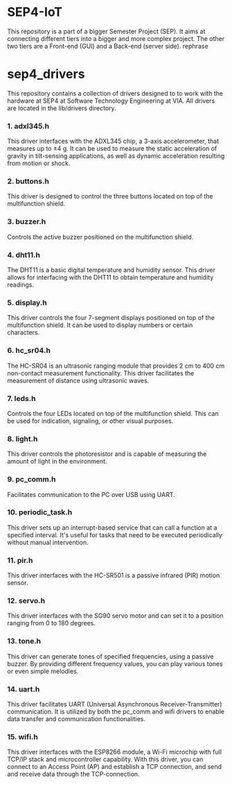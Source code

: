 # SEP4-IoT

This repository is a part of a bigger Semester Project (SEP). It aims at connecting different tiers into a bigger and more complex project. The other two tiers are a Front-end (GUI) and a Back-end (server side). rephrase










# sep4_drivers
This repository contains a collection of drivers designed to to work with the hardware at SEP4 at Software Technology Engineering at VIA. All drivers are located in the lib/drivers directory.


### 1. adxl345.h
This driver interfaces with the ADXL345 chip, a 3-axis accelerometer, that measures up to ±4 g. It can be used to measure the static acceleration of gravity in tilt-sensing applications, as well as dynamic acceleration resulting from motion or shock.

### 2. buttons.h
This driver is designed to control the three buttons located on top of the multifunction shield.

### 3. buzzer.h
Controls the active buzzer positioned on the multifunction shield. 

### 4. dht11.h
The DHT11 is a basic digital temperature and humidity sensor. This driver allows for interfacing with the DHT11 to obtain temperature and humidity readings.

### 5. display.h
This driver controls the four 7-segment displays positioned on top of the multifunction shield. It can be used to display numbers or certain characters.

### 6. hc_sr04.h
The HC-SR04 is an ultrasonic ranging module that provides 2 cm to 400 cm non-contact measurement functionality. This driver facilitates the measurement of distance using ultrasonic waves.

### 7. leds.h
Controls the four LEDs located on top of the multifunction shield. This can be used for indication, signaling, or other visual purposes.

### 8. light.h
This driver controls the photoresistor and is capable of measuring the amount of light in the environment.

### 9. pc_comm.h
Facilitates communication to the PC over USB using UART. 

### 10. periodic_task.h
This driver sets up an interrupt-based service that can call a function at a specified interval. It's useful for tasks that need to be executed periodically without manual intervention.

### 11. pir.h
This driver interfaces with the HC-SR501 is a passive infrared (PIR) motion sensor. 

### 12. servo.h
This driver interfaces with the SG90 servo motor and can set it to a position ranging from 0 to 180 degrees.

### 13. tone.h
This driver can generate tones of specified frequencies, using a passive buzzer. By providing different frequency values, you can play various tones or even simple melodies.

### 14. uart.h
This driver facilitates UART (Universal Asynchronous Receiver-Transmitter) communication. It is utilized by both the pc_comm and wifi drivers to enable data transfer and communication functionalities.

### 15. wifi.h
This driver interfaces with the ESP8266 module, a Wi-Fi microchip with full TCP/IP stack and microcontroller capability. With this driver, you can connect to an Access Point (AP) and establish a TCP connection, and send and receive data through the TCP-connection.
